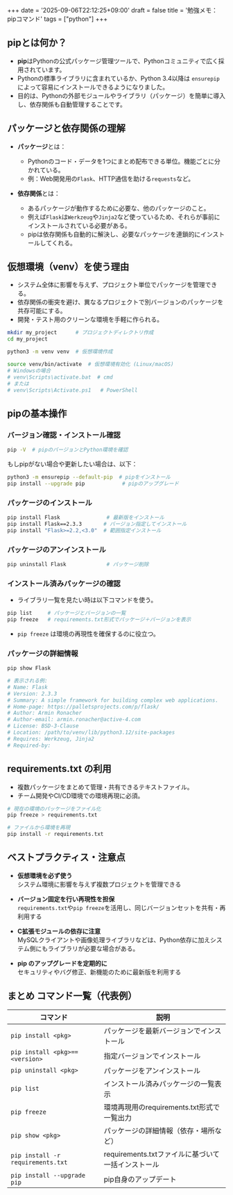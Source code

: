 +++
date = '2025-09-06T22:12:25+09:00'
draft = false
title = '勉強メモ：pipコマンド'
tags = ["python"]
+++
## pipとは何か？
- **pip**はPythonの公式パッケージ管理ツールで、Pythonコミュニティで広く採用されています。  
- Pythonの標準ライブラリに含まれているか、Python 3.4以降は `ensurepip` によって容易にインストールできるようになりました。  
- 目的は、Pythonの外部モジュールやライブラリ（パッケージ）を簡単に導入し、依存関係も自動管理することです。

## パッケージと依存関係の理解
- **パッケージ**とは：
  - Pythonのコード・データを1つにまとめ配布できる単位。機能ごとに分かれている。  
  - 例：Web開発用の`Flask`、HTTP通信を助ける`requests`など。  

- **依存関係**とは：
  - あるパッケージが動作するために必要な、他のパッケージのこと。  
  - 例えば`Flask`は`Werkzeug`や`Jinja2`など使っているため、それらが事前にインストールされている必要がある。  
  - pipは依存関係も自動的に解決し、必要なパッケージを連鎖的にインストールしてくれる。

## 仮想環境（venv）を使う理由
- システム全体に影響を与えず、プロジェクト単位でパッケージを管理できる。  
- 依存関係の衝突を避け、異なるプロジェクトで別バージョンのパッケージを共存可能にする。  
- 開発・テスト用のクリーンな環境を手軽に作られる。

```bash
mkdir my_project      # プロジェクトディレクトリ作成
cd my_project

python3 -m venv venv  # 仮想環境作成

source venv/bin/activate  # 仮想環境有効化 (Linux/macOS)
# Windowsの場合
# venv\Scripts\activate.bat  # cmd
# または
# venv\Scripts\Activate.ps1   # PowerShell
```

## pipの基本操作

### バージョン確認・インストール確認
```bash
pip -V  # pipのバージョンとPython環境を確認
```

もしpipがない場合や更新したい場合は、以下：
```bash
python3 -m ensurepip --default-pip  # pipをインストール
pip install --upgrade pip            # pipのアップグレード
```

### パッケージのインストール
```bash
pip install Flask               # 最新版をインストール
pip install Flask==2.3.3       # バージョン指定してインストール
pip install "Flask>=2.2,<3.0"  # 範囲指定インストール
```

### パッケージのアンインストール
```bash
pip uninstall Flask             # パッケージ削除
```

### インストール済みパッケージの確認

- ライブラリ一覧を見たい時は以下コマンドを使う。

```bash
pip list     # パッケージとバージョンの一覧
pip freeze   # requirements.txt形式でパッケージ＋バージョンを表示
```

- `pip freeze` は環境の再現性を確保するのに役立つ。  

### パッケージの詳細情報
```bash
pip show Flask

# 表示される例:
# Name: Flask
# Version: 2.3.3
# Summary: A simple framework for building complex web applications.
# Home-page: https://palletsprojects.com/p/flask/
# Author: Armin Ronacher
# Author-email: armin.ronacher@active-4.com
# License: BSD-3-Clause
# Location: /path/to/venv/lib/python3.12/site-packages
# Requires: Werkzeug, Jinja2
# Required-by: 
```

## requirements.txt の利用
- 複数パッケージをまとめて管理・共有できるテキストファイル。  
- チーム開発やCI/CD環境での環境再現に必須。

```bash
# 現在の環境のパッケージをファイル化
pip freeze > requirements.txt

# ファイルから環境を再現
pip install -r requirements.txt
```

## ベストプラクティス・注意点

- **仮想環境を必ず使う**  
  システム環境に影響を与えず複数プロジェクトを管理できる  

- **バージョン固定を行い再現性を担保**  
  `requirements.txt`や`pip freeze`を活用し、同じバージョンセットを共有・再利用する  

- **C拡張モジュールの依存に注意**  
  MySQLクライアントや画像処理ライブラリなどは、Python依存に加えシステム側にもライブラリが必要な場合がある。  

- **pip のアップグレードを定期的に**  
  セキュリティやバグ修正、新機能のために最新版を利用する  

## まとめ コマンド一覧（代表例）

| コマンド                         | 説明                                      |
|----------------------------------|-------------------------------------------|
| `pip install <pkg>`              | パッケージを最新バージョンでインストール             |
| `pip install <pkg>==<version>`   | 指定バージョンでインストール                          |
| `pip uninstall <pkg>`            | パッケージをアンインストール                          |
| `pip list`                       | インストール済みパッケージの一覧表示                   |
| `pip freeze`                     | 環境再現用のrequirements.txt形式で一覧出力             |
| `pip show <pkg>`                 | パッケージの詳細情報（依存・場所など）                  |
| `pip install -r requirements.txt` | requirements.txtファイルに基づいて一括インストール       |
| `pip install --upgrade pip`      | pip自身のアップデート                                |

